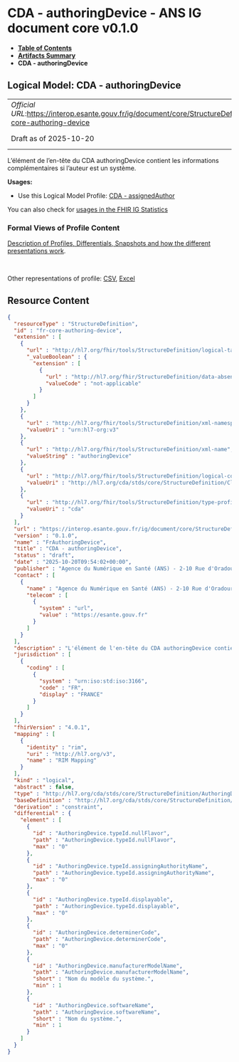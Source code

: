 # CDA - authoringDevice - ANS IG document core v0.1.0

* [**Table of Contents**](toc.md)
* [**Artifacts Summary**](artifacts.md)
* **CDA - authoringDevice**

## Logical Model: CDA - authoringDevice 

| | |
| :--- | :--- |
| *Official URL*:https://interop.esante.gouv.fr/ig/document/core/StructureDefinition/fr-core-authoring-device | *Version*:0.1.0 |
| Draft as of 2025-10-20 | *Computable Name*:FrAuthoringDevice |

 
L’élément de l’en-tête du CDA authoringDevice contient les informations complémentaires si l’auteur est un système. 

**Usages:**

* Use this Logical Model Profile: [CDA - assignedAuthor](StructureDefinition-fr-core-assigned-author.md)

You can also check for [usages in the FHIR IG Statistics](https://packages2.fhir.org/xig/ans.document.fr.core|current/StructureDefinition/fr-core-authoring-device)

### Formal Views of Profile Content

 [Description of Profiles, Differentials, Snapshots and how the different presentations work](http://build.fhir.org/ig/FHIR/ig-guidance/readingIgs.html#structure-definitions). 

 

Other representations of profile: [CSV](StructureDefinition-fr-core-authoring-device.csv), [Excel](StructureDefinition-fr-core-authoring-device.xlsx) 



## Resource Content

```json
{
  "resourceType" : "StructureDefinition",
  "id" : "fr-core-authoring-device",
  "extension" : [
    {
      "url" : "http://hl7.org/fhir/tools/StructureDefinition/logical-target",
      "_valueBoolean" : {
        "extension" : [
          {
            "url" : "http://hl7.org/fhir/StructureDefinition/data-absent-reason",
            "valueCode" : "not-applicable"
          }
        ]
      }
    },
    {
      "url" : "http://hl7.org/fhir/tools/StructureDefinition/xml-namespace",
      "valueUri" : "urn:hl7-org:v3"
    },
    {
      "url" : "http://hl7.org/fhir/tools/StructureDefinition/xml-name",
      "valueString" : "authoringDevice"
    },
    {
      "url" : "http://hl7.org/fhir/tools/StructureDefinition/logical-container",
      "valueUri" : "http://hl7.org/cda/stds/core/StructureDefinition/ClinicalDocument"
    },
    {
      "url" : "http://hl7.org/fhir/tools/StructureDefinition/type-profile-style",
      "valueUri" : "cda"
    }
  ],
  "url" : "https://interop.esante.gouv.fr/ig/document/core/StructureDefinition/fr-core-authoring-device",
  "version" : "0.1.0",
  "name" : "FrAuthoringDevice",
  "title" : "CDA - authoringDevice",
  "status" : "draft",
  "date" : "2025-10-20T09:54:02+00:00",
  "publisher" : "Agence du Numérique en Santé (ANS) - 2-10 Rue d'Oradour-sur-Glane, 75015 Paris",
  "contact" : [
    {
      "name" : "Agence du Numérique en Santé (ANS) - 2-10 Rue d'Oradour-sur-Glane, 75015 Paris",
      "telecom" : [
        {
          "system" : "url",
          "value" : "https://esante.gouv.fr"
        }
      ]
    }
  ],
  "description" : "L'élément de l'en-tête du CDA authoringDevice contient les informations complémentaires si l’auteur est un système.",
  "jurisdiction" : [
    {
      "coding" : [
        {
          "system" : "urn:iso:std:iso:3166",
          "code" : "FR",
          "display" : "FRANCE"
        }
      ]
    }
  ],
  "fhirVersion" : "4.0.1",
  "mapping" : [
    {
      "identity" : "rim",
      "uri" : "http://hl7.org/v3",
      "name" : "RIM Mapping"
    }
  ],
  "kind" : "logical",
  "abstract" : false,
  "type" : "http://hl7.org/cda/stds/core/StructureDefinition/AuthoringDevice",
  "baseDefinition" : "http://hl7.org/cda/stds/core/StructureDefinition/AuthoringDevice",
  "derivation" : "constraint",
  "differential" : {
    "element" : [
      {
        "id" : "AuthoringDevice.typeId.nullFlavor",
        "path" : "AuthoringDevice.typeId.nullFlavor",
        "max" : "0"
      },
      {
        "id" : "AuthoringDevice.typeId.assigningAuthorityName",
        "path" : "AuthoringDevice.typeId.assigningAuthorityName",
        "max" : "0"
      },
      {
        "id" : "AuthoringDevice.typeId.displayable",
        "path" : "AuthoringDevice.typeId.displayable",
        "max" : "0"
      },
      {
        "id" : "AuthoringDevice.determinerCode",
        "path" : "AuthoringDevice.determinerCode",
        "max" : "0"
      },
      {
        "id" : "AuthoringDevice.manufacturerModelName",
        "path" : "AuthoringDevice.manufacturerModelName",
        "short" : "Nom du modèle du système.",
        "min" : 1
      },
      {
        "id" : "AuthoringDevice.softwareName",
        "path" : "AuthoringDevice.softwareName",
        "short" : "Nom du système.",
        "min" : 1
      }
    ]
  }
}

```
